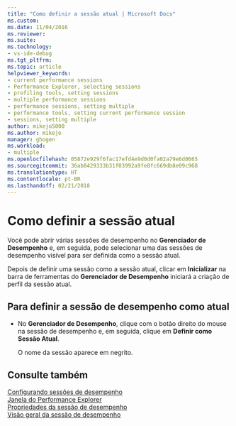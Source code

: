 ```yaml
---
title: "Como definir a sessão atual | Microsoft Docs"
ms.custom: 
ms.date: 11/04/2016
ms.reviewer: 
ms.suite: 
ms.technology:
- vs-ide-debug
ms.tgt_pltfrm: 
ms.topic: article
helpviewer_keywords:
- current performance sessions
- Performance Explorer, selecting sessions
- profiling tools, setting sessions
- multiple performance sessions
- performance sessions, setting multiple
- performance tools, setting current performance session
- sessions, setting multiple
author: mikejo5000
ms.author: mikejo
manager: ghogen
ms.workload:
- multiple
ms.openlocfilehash: 05872e929f6fac17efd4e9d0d0fa02a79e6d0665
ms.sourcegitcommit: 36ab8429333b31f03992a9fe8fc669db8e09c968
ms.translationtype: HT
ms.contentlocale: pt-BR
ms.lasthandoff: 02/21/2018
---
```

# <a name="how-to-set-the-current-session"></a>Como definir a sessão atual

Você pode abrir várias sessões de desempenho no **Gerenciador de Desempenho** e, em seguida, pode selecionar uma das sessões de desempenho visível para ser definida como a sessão atual.

Depois de definir uma sessão como a sessão atual, clicar em **Inicializar** na barra de ferramentas do **Gerenciador de Desempenho** iniciará a criação de perfil da sessão atual.

## <a name="to-set-current-performance-session"></a>Para definir a sessão de desempenho como atual

- No **Gerenciador de Desempenho**, clique com o botão direito do mouse na sessão de desempenho e, em seguida, clique em **Definir como Sessão Atual**.

     O nome da sessão aparece em negrito.

## <a name="see-also"></a>Consulte também

[Configurando sessões de desempenho](../profiling/configuring-performance-sessions.md)  
[Janela do Performance Explorer](../profiling/performance-explorer-window.md)  
[Propriedades da sessão de desempenho](../profiling/performance-session-properties.md)  
[Visão geral da sessão de desempenho](../profiling/performance-session-overview.md)